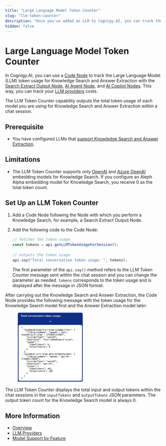 ```yaml
---
title: "Large Language Model Token Counter"
slug: "llm-token-counter"
description: "Once you've added an LLM to Cognigy.AI, you can track the LLM token usage with a Code Node."
hidden: false
---
```


# Large Language Model Token Counter

In Cognigy.AI, you can use a [Code Node](../../build/node-reference/basic/code/overview.md) to track the Large Language Model (LLM) token usage for Knowledge Search and Answer Extraction with the [Search Extract Output Node](../../build/node-reference/other-nodes/knowledge-search.md), [AI Agent Node](../../build/node-reference/ai/ai-agent.md), and [AI Copilot Nodes](../../build/node-reference/ai-copilot/overview.md). This way, you can track your [LLM providers](providers/all-providers.md) costs.

The LLM Token Counter capability outputs the total token usage of each model you are using for Knowledge Search and Answer Extraction within a chat session.

## Prerequisite

- You have configured LLMs that [support Knowledge Search and Answer Extraction](model-support-by-feature.md).

## Limitations

- The LLM Token Counter supports only [OpenAI](providers/openai.md) and [Azure OpenAI](providers/microsoft-azure-openai.md) embedding models for Knowledge Search. If you configure an Aleph Alpha embedding model for Knowledge Search, you receive 0 as the total token count.

## Set Up an LLM Token Counter

1. Add a Code Node following the Node with which you perform a Knowledge Search, for example, a Search Extract Output Node.
2. Add the following code to the Code Node:

    ```javaScript
    // fetches the token usage
    const tokens = api.getLLMTokenUsageForSession();

    // outputs the token usage
    api.say("Total conversation token usage: ", tokens);

    ```

    The first parameter of the `api.say()` method refers to the LLM Token Counter message sent within the chat session and you can change the parameter as needed. `tokens` corresponds to the token usage and is displayed after the message in JSON format.

After carrying out the Knowledge Search and Answer Extraction, the Code Node provides the following message with the token usage for the Knowledge Search model first and the Answer Extraction model later:

<figure>
    <img class="image-center" src="../../../_assets/ai/empower/llms/llm-token-counter.png" width="50%" alt="LLM Token Counter output in chat session">
</figure>

The LLM Token Counter displays the total input and output tokens within the chat sessions in the `inputTokens` and `outputTokens` JSON parameters. The output token count for the Knowledge Search model is always 0. 

## More Information

- [Overview](overview.md)
- [LLM Providers](providers/all-providers.md)
- [Model Support by Feature](model-support-by-feature.md)
